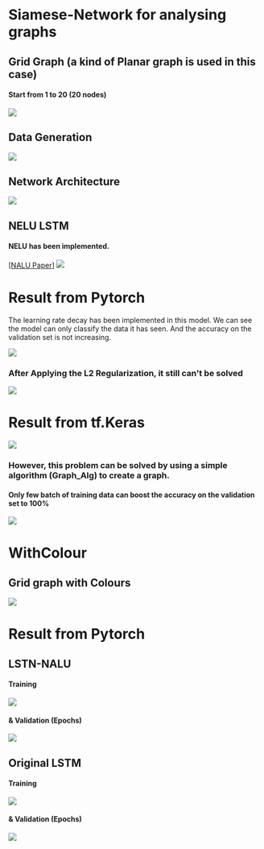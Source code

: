 # Siamese-Network for analysing graphs

## Grid Graph (a kind of Planar graph is used in this case)
#### Start from 1 to 20 (20 nodes)
![](https://github.com/ChihchengHsieh/P700/blob/master/Img/Graph.png?raw=true) 

## Data Generation
![](https://github.com/ChihchengHsieh/P700/blob/master/Img/DataGeneration.png?raw=true)

## Network Architecture
![](https://github.com/ChihchengHsieh/P700/blob/master/Img/P700St.png?raw=true)

## NELU LSTM
#### NELU has been implemented.
[[NALU Paper](https://arxiv.org/pdf/1808.00508.pdf)]
![](https://github.com/ChihchengHsieh/NALU-and-Applying-on-LSTM/blob/master/NALU.png?raw=true)

# Result from Pytorch
The learning rate decay has been implemented in this model.
We can see the model can only classify the data it has seen. And the accuracy on the validation set is not increasing.

![](https://github.com/ChihchengHsieh/P700/blob/master/Img/Train_HistEpoch.png?raw=true)

### After Applying the L2 Regularization, it still can't be solved

![](https://github.com/ChihchengHsieh/P700/blob/master/Img/Train_HistEpoch_0.2reg.png?raw=true)

# Result from tf.Keras

![](https://github.com/ChihchengHsieh/P700/blob/master/Old%20Models/Keras_Results/FullDataOnlyLSTM1lr0.0001.png?raw=true)


### However, this problem can be solved by using a simple algorithm (Graph_Alg) to create a graph.
#### Only few batch of training data can boost the accuracy on the validation set to 100%

![](https://github.com/ChihchengHsieh/P700/blob/master/Img/Graph_algo_hist.png?raw=true)


# WithColour

## Grid graph with Colours

![](https://github.com/ChihchengHsieh/P700/blob/master/Img/Graph_Colour.png?raw=true)

# Result from Pytorch

## LSTN-NALU

#### Training 

![](https://github.com/ChihchengHsieh/P700/blob/master/Img/Train_Hist20Colour_Training_0reg.png?raw=true)

#### & Validation (Epochs)

![](https://github.com/ChihchengHsieh/P700/blob/master/Img/Train_Hist20Colour_Epoch_0reg.png?raw=true)

## Original LSTM

#### Training 

![](https://github.com/ChihchengHsieh/P700/blob/master/Img/Train_Hist20Colour_Training_0reg.png?raw=true)

#### & Validation (Epochs)

![](https://github.com/ChihchengHsieh/P700/blob/master/Img/Train_Hist20Colour_Epoch_0reg.png?raw=true)




